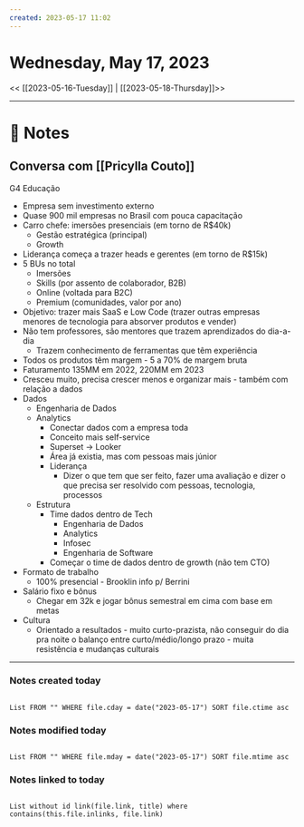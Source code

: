 ```yaml
---
created: 2023-05-17 11:02
---
```


# Wednesday, May 17, 2023

<< [[2023-05-16-Tuesday]] | [[2023-05-18-Thursday]]>>

---

# 📝 Notes
## Conversa com [[Pricylla Couto]]
G4 Educação

- Empresa sem investimento externo
- Quase 900 mil empresas no Brasil com pouca capacitação
- Carro chefe: imersões presenciais (em torno de R$40k)
	- Gestão estratégica (principal)
	- Growth
- Liderança começa a trazer heads e gerentes (em torno de R$15k)
- 5 BUs no total
	- Imersões
	- Skills (por assento de colaborador, B2B)
	- Online (voltada para B2C)
	- Premium (comunidades, valor por ano)
- Objetivo: trazer mais SaaS e Low Code (trazer outras empresas menores de tecnologia para absorver produtos e vender)
- Não tem professores, são mentores que trazem aprendizados do dia-a-dia
	- Trazem conhecimento de ferramentas que têm experiência
- Todos os produtos têm margem - 5 a 70% de margem bruta
- Faturamento 135MM em 2022, 220MM em 2023
- Cresceu muito, precisa crescer menos e organizar mais - também com relação a dados
- Dados
	- Engenharia de Dados
	- Analytics
		- Conectar dados com a empresa toda
		- Conceito mais self-service
		- Superset -> Looker
		- Área já existia, mas com pessoas mais júnior
		- Liderança
			- Dizer o que tem que ser feito, fazer uma avaliação e dizer o que precisa ser resolvido com pessoas, tecnologia, processos
	- Estrutura
		- Time dados dentro de Tech
			- Engenharia de Dados
			- Analytics
			- Infosec
			- Engenharia de Software
		- Começar o time de dados dentro de growth (não tem CTO)
- Formato de trabalho
	- 100% presencial - Brooklin info p/ Berrini
- Salário fixo e bônus
	- Chegar em 32k e jogar bônus semestral em cima com base em metas
- Cultura
	- Orientado a resultados - muito curto-prazista, não conseguir do dia pra noite o balanço entre curto/médio/longo prazo - muita resistência e mudanças culturais

---

### Notes created today

```dataview

List FROM "" WHERE file.cday = date("2023-05-17") SORT file.ctime asc

```

### Notes modified today

```dataview

List FROM "" WHERE file.mday = date("2023-05-17") SORT file.mtime asc

```

### Notes linked to today

```dataview 

List without id link(file.link, title) where contains(this.file.inlinks, file.link)

```